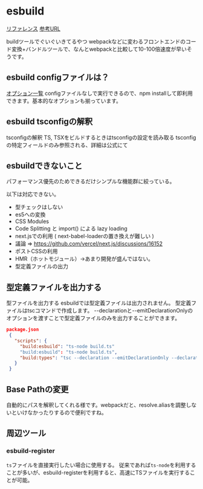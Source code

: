 # esbuild
[リファレンス](https://esbuild.github.io/getting-started/#deno)
[参考URL](https://qiita.com/hedrall/items/2548718cfdf7bef3efc0)

buildツールでぐいぐいきてるやつ
webpackなどに変わるフロントエンドのコード変換+バンドルツールで、なんとwebpackと比較して10-100倍速度が早いそうです。

## esbuild configファイルは？
[オプション一覧](https://aloerina01.github.io/blog/2021-09-15-1#esbuild-%E3%81%A8%E3%81%AF)
configファイルなしで実行できるので、npm installして即利用できます。基本的なオプションも揃っています。

## esbuild tsconfigの解釈

tsconfigの解釈
TS, TSXをビルドするときはtsconfigの設定を読み取る
tsconfigの特定フィールドのみ参照される、詳細は公式にて

## esbuildできないこと

パフォーマンス優先のためできるだけシンプルな機能群に絞っている。

以下は対応できない。
- 型チェックはしない
- es5への変換
- CSS Modules
- Code Splitting と import() による lazy loading
- next.jsでの利用 ( next-babel-loaderの置き換えが難しい )
- 議論 => https://github.com/vercel/next.js/discussions/16152
- ポストCSSの利用
- HMR（ホットモジュール）→あまり開発が盛んではない。
- 型定義ファイルの出力

## 型定義ファイルを出力する

型ファイルを出力する
esbuildでは型定義ファイルは出力されません。
型定義ファイルはtscコマンドで作成します。
--declarationと--emitDeclarationOnlyのオプションを渡すことで型定義ファイルのみを出力することができます。

```json
package.json
 {
   "scripts": {
     "build:esbuild": "ts-node build.ts"
     "build:esbuild": "ts-node build.ts",
     "build:types": "tsc --declaration --emitDeclarationOnly --declarationDir './dist'",
   }
 }
```

## Base Pathの変更

自動的にパスを解釈してくれる様です。webpackだと、resolve.aliasを調整しないといけなかったりするので便利ですね。

## 周辺ツール

### esbuild-register

`ts`ファイルを直接実行したい場合に使用する。
従来であれば`ts-node`を利用することが多いが、esbuild-registerを利用すると、高速にTSファイルを実行することが可能。

